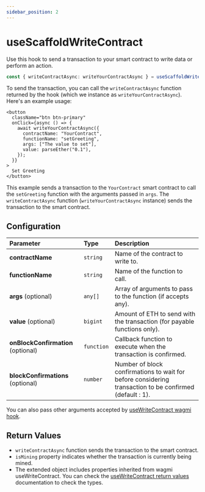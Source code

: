 ```yaml
---
sidebar_position: 2
---
```


# useScaffoldWriteContract

Use this hook to send a transaction to your smart contract to write data or perform an action.

```ts
const { writeContractAsync: writeYourContractAsync } = useScaffoldWriteContract();
```

To send the transaction, you can call the `writeContractAsync` function returned by the hook (which we instance as `writeYourContractAsync`). Here's an example usage:

```tsx
<button
  className="btn btn-primary"
  onClick={async () => {
    await writeYourContractAsync({
      contractName: "YourContract",
      functionName: "setGreeting",
      args: ["The value to set"],
      value: parseEther("0.1"),
    });
  }}
>
  Set Greeting
</button>
```

This example sends a transaction to the `YourContract` smart contract to call the `setGreeting` function with the arguments passed in `args`. The `writeContractAsync` function (`writeYourContractAsync` instance) sends the transaction to the smart contract.

## Configuration

| Parameter                          | Type       | Description                                                                                             |
| :--------------------------------- | :--------- | :------------------------------------------------------------------------------------------------------ |
| **contractName**                   | `string`   | Name of the contract to write to.                                                                       |
| **functionName**                   | `string`   | Name of the function to call.                                                                           |
| **args** (optional)                | `any[]`    | Array of arguments to pass to the function (if accepts any).                                            |
| **value** (optional)               | `bigint`   | Amount of ETH to send with the transaction (for payable functions only).                                |
| **onBlockConfirmation** (optional) | `function` | Callback function to execute when the transaction is confirmed.                                         |
| **blockConfirmations** (optional)  | `number`   | Number of block confirmations to wait for before considering transaction to be confirmed (default : 1). |

You can also pass other arguments accepted by [useWriteContract wagmi hook](https://wagmi.sh/react/api/hooks/useWriteContract).

## Return Values

- `writeContractAsync` function sends the transaction to the smart contract.
- `isMining` property indicates whether the transaction is currently being mined.
- The extended object includes properties inherited from wagmi useWriteContract. You can check the [useWriteContract return values](https://wagmi.sh/react/api/hooks/useWriteContract#return-type) documentation to check the types.
